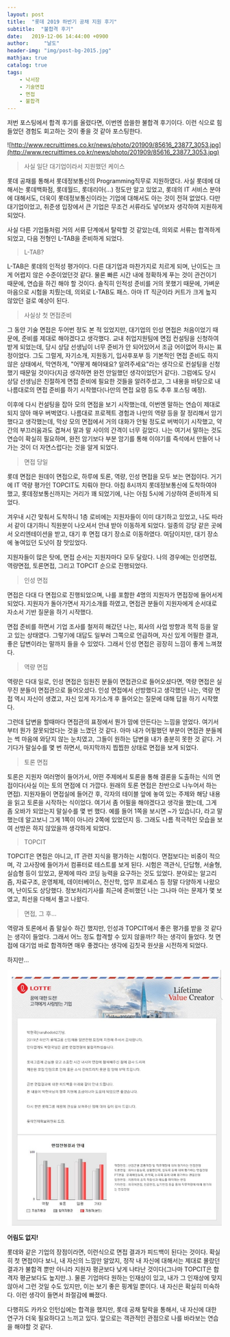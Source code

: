 ```yaml
---
layout: post
title:  "롯데 2019 하반기 공채 지원 후기"
subtitle:  "불합격 후기"
date:   2019-12-06 14:44:00 +0900
author:     "날도"
header-img: "img/post-bg-2015.jpg"
mathjax: true
catalog: true
tags: 
    - 낙서장
    - 기술면접
    - 면접
    - 불합격
---
```



저번 포스팅에서 합격 후기를 올렸다면, 이번엔 씁쓸한 불합격 후기이다. 이런 식으로 힘들었던 경험도 회고하는 것이 좋을 것 같아 포스팅한다.

![http://www.recruittimes.co.kr/news/photo/201909/85616_23877_3053.jpg](http://www.recruittimes.co.kr/news/photo/201909/85616_23877_3053.jpg)

> 사실 일단 대기업이라서 지원했던 케이스

롯데 공채를 통해서 롯데정보통신의 Programming직무로 지원하였다. 사실 롯데에 대해서는 롯데백화점, 롯데월드, 롯데리아(...) 정도만 알고 있었고, 롯데의 IT 서비스 분야에 대해서도, 더욱이 롯데정보통신이라는 기업에 대해서도 아는 것이 전혀 없었다. 다만 대기업이었고, 취준생 입장에서 큰 기업은 무조건 서류라도 넣어보자 생각하여 지원하게 되었다.

사실 다른 기업들처럼 거의 서류 단계에서 탈락할 것 같았는데, 의외로 서류는 합격하게 되었고, 다음 전형인 L-TAB을 준비하게 되었다.

> L-TAB?

L-TAB은 롯데의 인적성 평가이다. 다른 대기업과 마찬가지로 치르게 되며, 난이도는 크게 어렵지 않은 수준이었던것 같다. 물론 빠른 시간 내에 정확하게 푸는 것이 관건이기 때문에, 연습을 하긴 해야 할 것이다. 솔직히 인적성 준비를 거의 못했기 때문에, 가벼운 마음으로 시험을 치뤘는데, 의외로 L-TAB도 패스. 아마 IT 직군이라 커트가 크게 높지 않았던 걸로 예상이 된다.

> 사실상 첫 면접준비

그 동안 기술 면접은 두어번 정도 본 적 있었지만, 대기업의 인성 면접은 처음이었기 때문에, 준비를 제대로 해야겠다고 생각했다. 교내 취업지원팀에 면접 컨설팅을 신청하여 받게 되었는데, 당시 상담 선생님이 너무 준비가 안 되어있어서 조금 어이없어 하시는 표정이었다. 그도 그럴게, 자기소개, 지원동기, 입사후포부 등 기본적인 면접 준비도 하지 않은 상태에서, 막연하게, "어떻게 해야돼요? 알려주세요"라는 생각으로 컨설팅을 신청했기 때문일 것이다(지금 생각하면 완전 안일했던 생각이었던거 같다). 그럼에도 당시 상담 선생님은 친절하게 면접 준비에 필요한 것들을 알려주셨고, 그 내용을 바탕으로 내 나름대로의 면접 준비를 하기 시작했다(나만의 면접 요령 등도 추후 포스팅 예정). 

이후에 다시 컨설팅을 잡아 모의 면접을 보기 시작했는데, 이번엔 말하는 연습이 제대로 되지 않아 매우 버벅였다. 나름대로 프로젝트 경험과 나만의 역량 등을 잘 정리해서 암기했다고 생각했는데, 막상 모의 면접에서 거의 대화가 안될 정도로 버벅이기 시작했고, 약간의 부끄러움과도 겹쳐서 말과 말 사이의 간격이 너무 길었다. 나는 여기서 말하는 것도 연습이 확실히 필요하며, 완전 암기보다 부분 암기를 통해 이야기를 즉석에서 만들어 나가는 것이 더 자연스럽다는 것을 알게 되었다.

> 면접 당일

롯데 면접은 원데이 면접으로, 하루에 토론, 역량, 인성 면접을 모두 보는 면접이다. 거기에 IT 역량 평가인 TOPCIT도 치뤄야 한다. 아침 8시까지 롯데정보통신에 도착하여야 했고, 롯데정보통신까지는 거리가 꽤 되었기에, 나는 아침 5시에 기상하여 준비하게 되었다. 

겨우내 시간 맞춰서 도착하니 1층 로비에는 지원자들이 이미 대기하고 있었고, 나도 따라서 같이 대기하니 직원분이 나오셔서 안내 받아 이동하게 되었다. 일종의 강당 같은 곳에서 오리엔테이션을 받고, 대기 후 면접 대기 장소로 이동하였다. 여담이지만, 대기 장소에 놓여있던 도넛이 참 맛있었다.

지원자들이 많은 탓에, 면접 순서는 지원자마다 모두 달랐다. 나의 경우에는 인성면접, 역량면접, 토론면접, 그리고 TOPCIT 순으로 진행되었다.

> 인성 면접

면접은 다대 다 면접으로 진행되었으며, 나를 포함한 4명의 지원자가 면접장에 들어서게 되었다. 지원자가 돌아가면서 자기소개를 하였고, 면접관 분들이 지원자에게 순서대로 자소서 기반 질문을 하기 시작했다.

면접 준비를 하면서 기업 조사를 철저히 해갔던 나는, 회사의 사업 방향과 목적 등을 알고 있는 상태였다. 그렇기에 대답도 일부러 그쪽으로 언급하며, 자신 있게 어필한 결과, 좋은 답변이라는 말까지 들을 수 있었다. 그래서 인성 면접은 굉장히 느낌이 좋게 느껴졌다.

> 역량 면접

역량은 다대 일로, 인성 면접은 임원진 분들이 면접관으로 들어오셨다면, 역량 면접은 실무진 분들이 면접관으로 들어오셨다. 인성 면접에서 선방했다고 생각했던 나는, 역량 면접 역시 자신이 생겼고, 자신 있게 자기소개 후 들어오는 질문에 대해 답을 하기 시작했다.

그런데 답변을 할때마다 면접관의 표정에서 뭔가 맘에 안든다는 느낌을 얻었다. 여기서부터 뭔가 잘못되었다는 것을 느꼈던 것 같다. 아마 내가 어필했던 부분이 면접관 분들께는 썩 마음에 와닫지 않는 눈치였고, 그들이 원하는 답변을 내가 충분히 못한 것 같다. 거기다가 말실수를 몇 번 하면서, 마지막까지 찝찝한 상태로 면접을 보게 되었다.

> 토론 면접

토론은 지원자 여러명이 들어가서, 어떤 주제에서 토론을 통해 결론을 도출하는 식의 면접이다(사실 이는 토의 면접에 더 가깝다. 원래의 토론 면접은 찬반으로 나누어서 하는 면접). 지원자들이 면접실에 들어간 후, 각자의 테이블 앞에 놓여 있는 주제와 해당 내용을 읽고 토론을 시작하는 식이었다. 여기서 좀 어필을 해야겠다고 생각을 했는데, 그게 좀 오바가 되었는지 말실수를 몇 번 했다. 예를 들어 1쪽을 보시면 ~가 있습니다, 라고 말했는데 알고보니 그게 1쪽이 아니라 2쪽에 있었던지 등. 그래도 나름 적극적인 모습을 보여 선방은 하지 않았을까 생각하게 되었다.

> TOPCIT

TOPCIT은 면접은 아니고, IT 관련 지식을 평가하는 시험이다. 면접보다는 비중이 적으며, 각 고사장에 들어가서 컴퓨터로 테스트를 보게 된다. 시험은 객관식, 단답형, 서술형, 실습형 등이 있었고, 문제에 따라 코딩 능력을 요구하는 것도 있었다. 분야로는 알고리즘, 자료구조, 운영체제, 데이터베이스, 전산학, 업무 프로세스 등 정말 다양하게 나왔으며, 난이도도 상당했다. 정보처리기사를 최근에 준비했던 나는 그나마 아는 문제가 몇 보였고, 최선을 다해서 풀고 나왔다.

> 면접, 그 후...

역량과 토론에서 좀 말실수 하긴 했지만, 인성과 TOPCIT에서 좋은 평가를 받을 것 같다는 생각이 들었다. 그래서 어느 정도 합격할 수 있지 않을까!? 하는 생각이 들었다. 첫 면접에 대기업 바로 합격하면 매우 좋겠다는 생각에 김칫국 원샷을 시전하게 되었다.

하지만...

![2019/KakaoTalk_20191206_142911888_02.jpg](/img/in-post/post-lotte-internship-review/1.jpg)

**어림도 없지!**

롯데와 같은 기업의 장점이라면, 이런식으로 면접 결과가 피드백이 된다는 것이다. 확실히 첫 면접이다 보니, 내 자신의 느낌만 알았지, 정작 내 자신에 대해서는 제대로 몰랐던 결과가 불합격 뿐만 아니라 지원자 평균보다 낮게 나타난 것이다(그나마 TOPCIT은 합격자 평균보다도 높지만..). 물론 기업마다 원하는 인재상이 있고, 내가 그 인재상에 맞지 않아서 그런 것일 수도 있지만, 이는 보기 좋은 핑계일 뿐이다. 내 자신은 확실히 미숙하다. 이런 생각이 들면서 좌절감에 빠졌다.

다행히도 카카오 인턴십에는 합격을 했지만, 롯데 공채 탈락을 통해서, 내 자신에 대한 연구가 더욱 필요하다고 느끼고 있다. 앞으로는 객관적인 관점으로 나를 바라보는 연습을 해야할 것 같다.
